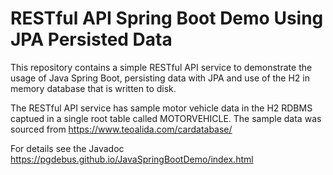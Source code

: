 # RESTful API Spring Boot Demo Using JPA Persisted Data
This repository contains a simple RESTful API service to
demonstrate the usage of Java Spring Boot, persisting data with JPA 
and use of the H2 in memory database that is written to disk.

The RESTful API service has sample motor vehicle data in the H2 RDBMS
captued in a single root table called MOTORVEHICLE.
The sample data was sourced from https://www.teoalida.com/cardatabase/

For details see the Javadoc https://pgdebus.github.io/JavaSpringBootDemo/index.html

